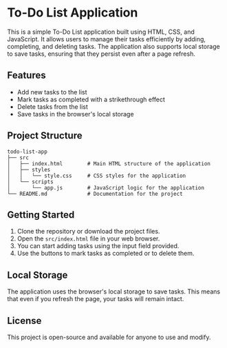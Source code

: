 # To-Do List Application

This is a simple To-Do List application built using HTML, CSS, and JavaScript. It allows users to manage their tasks efficiently by adding, completing, and deleting tasks. The application also supports local storage to save tasks, ensuring that they persist even after a page refresh.

## Features

- Add new tasks to the list
- Mark tasks as completed with a strikethrough effect
- Delete tasks from the list
- Save tasks in the browser's local storage

## Project Structure

```
todo-list-app
├── src
│   ├── index.html        # Main HTML structure of the application
│   ├── styles
│   │   └── style.css     # CSS styles for the application
│   └── scripts
│       └── app.js        # JavaScript logic for the application
└── README.md             # Documentation for the project
```

## Getting Started

1. Clone the repository or download the project files.
2. Open the `src/index.html` file in your web browser.
3. You can start adding tasks using the input field provided.
4. Use the buttons to mark tasks as completed or to delete them.

## Local Storage

The application uses the browser's local storage to save tasks. This means that even if you refresh the page, your tasks will remain intact. 

## License

This project is open-source and available for anyone to use and modify.